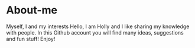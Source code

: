 # About-me
Myself, I and my interests
Hello, 
I am Holly and I like sharing my knowledge with people.
In this Github account you will find many ideas, suggestions and fun stuff!
Enjoy!
